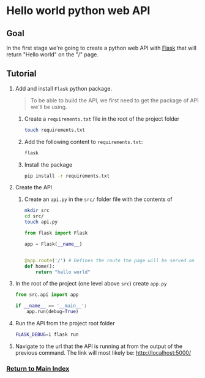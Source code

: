 # Hello world python web API

## Goal

In the first stage we're going to create a python web API with [Flask](https://flask.palletsprojects.com/en/2.2.x/quickstart/) that will return "Hello world" on the "/" page.

## Tutorial

1. Add and install `Flask` python package.

    >To be able to build the API, we first need to get the package of API we'll be using.

    1. Create a `requirements.txt` file in the root of the project folder

        ```sh
        touch requirements.txt
        ```

    2. Add the following content to `requirements.txt`:

        ```txt
        flask
        ```

    3. Install the package

        ```sh
        pip install -r requirements.txt
        ```

2. Create the API

    1. Create an `api.py` in the `src/` folder file with the contents of

        ```sh
        mkdir src
        cd src/
        touch api.py
        ```

        ```python
        from flask import Flask
        
        app = Flask(__name__)


        @app.route('/') # Defines the route the page will be served on
        def home():
            return "hello world"
        ```

3. In the root of the project (one level above `src`) create `app.py`

    ```py
    from src.api import app 

    if __name__ == '__main__':
        app.run(debug=True)
    ```

4. Run the API from the project root folder

    ```sh
    FLASK_DEBUG=1 flask run
    ```

5. Navigate to the url that the API is running at from the output of the previous command. The link will most likely be: <http://localhost:5000/>

### [Return to Main Index](../../README.md)
